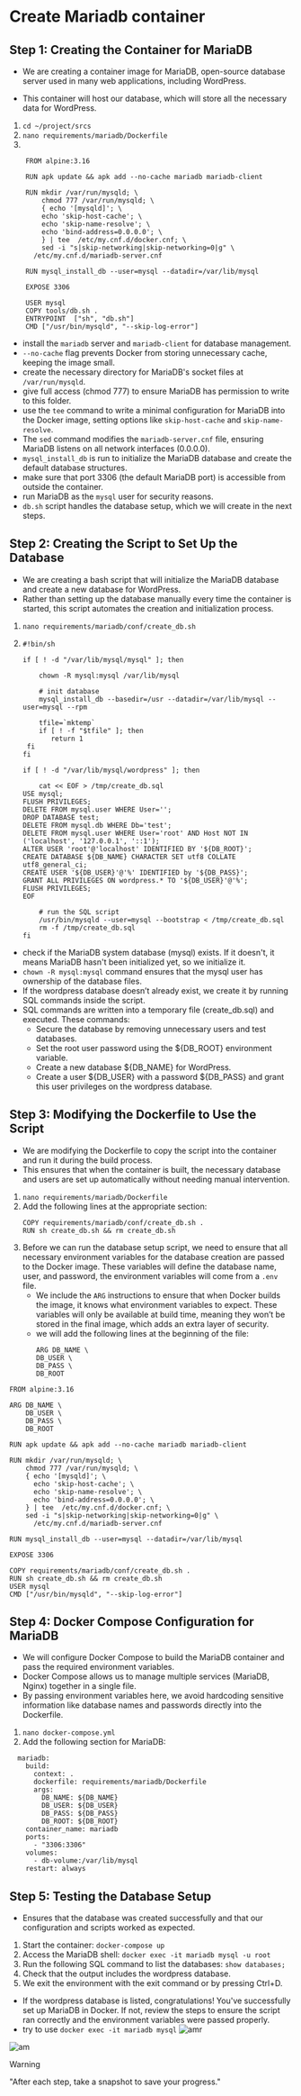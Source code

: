 # Create Mariadb container

## Step 1: Creating the Container for MariaDB
  - We are creating a container image for MariaDB, open-source database server used in many web applications, including WordPress. 
  
  - This container will host our database, which will store all the necessary data for WordPress.
  
  1. ``` cd ~/project/srcs ```
  2. ``` nano requirements/mariadb/Dockerfile ```
  3.  
```
    FROM alpine:3.16

    RUN apk update && apk add --no-cache mariadb mariadb-client

    RUN mkdir /var/run/mysqld; \
        chmod 777 /var/run/mysqld; \
        { echo '[mysqld]'; \
        echo 'skip-host-cache'; \
        echo 'skip-name-resolve'; \
        echo 'bind-address=0.0.0.0'; \
        } | tee  /etc/my.cnf.d/docker.cnf; \
        sed -i "s|skip-networking|skip-networking=0|g" \
      /etc/my.cnf.d/mariadb-server.cnf

    RUN mysql_install_db --user=mysql --datadir=/var/lib/mysql

    EXPOSE 3306

    USER mysql
    COPY tools/db.sh .
    ENTRYPOINT  ["sh", "db.sh"]
    CMD ["/usr/bin/mysqld", "--skip-log-error"]
```

- install the ``` mariadb ``` server and ``` mariadb-client ``` for database management.
- ``` --no-cache ``` flag prevents Docker from storing unnecessary cache, keeping the image small.
- create the necessary directory for MariaDB's socket files at ``` /var/run/mysqld ```.
- give full access (chmod 777) to ensure MariaDB has permission to write to this folder.
- use the ``` tee ``` command to write a minimal configuration for MariaDB into the Docker image, setting options like ``` skip-host-cache ``` and ``` skip-name-resolve ```.
- The ``` sed ``` command modifies the ``` mariadb-server.cnf ``` file, ensuring MariaDB listens on all network interfaces (0.0.0.0).
- ``` mysql_install_db ``` is run to initialize the MariaDB database and create the default database structures.
- make sure that port 3306 (the default MariaDB port) is accessible from outside the container.
- run MariaDB as the ``` mysql ``` user for security reasons.
- ``` db.sh ``` script handles the database setup, which we will create in the next steps.

## Step 2: Creating the Script to Set Up the Database
- We are creating a bash script that will initialize the MariaDB database and create a new database for WordPress.
- Rather than setting up the database manually every time the container is started, this script automates the creation and initialization process.
1. ``` nano requirements/mariadb/conf/create_db.sh ```
2. 
    ```
    #!bin/sh

    if [ ! -d "/var/lib/mysql/mysql" ]; then

        chown -R mysql:mysql /var/lib/mysql

        # init database
        mysql_install_db --basedir=/usr --datadir=/var/lib/mysql --user=mysql --rpm

        tfile=`mktemp`
        if [ ! -f "$tfile" ]; then
           return 1
     fi
    fi

    if [ ! -d "/var/lib/mysql/wordpress" ]; then

        cat << EOF > /tmp/create_db.sql
    USE mysql;
    FLUSH PRIVILEGES;
    DELETE FROM mysql.user WHERE User='';
    DROP DATABASE test;
    DELETE FROM mysql.db WHERE Db='test';
    DELETE FROM mysql.user WHERE User='root' AND Host NOT IN ('localhost', '127.0.0.1', '::1');
    ALTER USER 'root'@'localhost' IDENTIFIED BY '${DB_ROOT}';
    CREATE DATABASE ${DB_NAME} CHARACTER SET utf8 COLLATE utf8_general_ci;
    CREATE USER '${DB_USER}'@'%' IDENTIFIED by '${DB_PASS}';
    GRANT ALL PRIVILEGES ON wordpress.* TO '${DB_USER}'@'%';
    FLUSH PRIVILEGES;
    EOF

        # run the SQL script
        /usr/bin/mysqld --user=mysql --bootstrap < /tmp/create_db.sql
        rm -f /tmp/create_db.sql
    fi
    ```
- check if the MariaDB system database (mysql) exists. If it doesn't, it means MariaDB hasn't been initialized yet, so we initialize it.
- ``` chown -R mysql:mysql ``` command ensures that the mysql user has ownership of the database files.
- If the wordpress database doesn’t already exist, we create it by running SQL commands inside the script.
- SQL commands are written into a temporary file (create_db.sql) and executed. These commands:
    - Secure the database by removing unnecessary users and test databases.
    - Set the root user password using the ${DB_ROOT} environment variable.
    - Create a new database ${DB_NAME} for WordPress.
    - Create a user ${DB_USER} with a password ${DB_PASS} and grant this user privileges on the wordpress database.

## Step 3: Modifying the Dockerfile to Use the Script
- We are modifying the Dockerfile to copy the script into the container and run it during the build process.
- This ensures that when the container is built, the necessary database and users are set up automatically without needing manual intervention.
1. ``` nano requirements/mariadb/Dockerfile ```
2. Add the following lines at the appropriate section:
    ```
    COPY requirements/mariadb/conf/create_db.sh .
    RUN sh create_db.sh && rm create_db.sh
    ```
3. Before we can run the database setup script, we need to ensure that all necessary environment variables for the database creation are passed to the Docker image. These variables will define the database name, user, and password,  the environment variables will come from a ``` .env ```  file.
    - We include the ``` ARG ``` instructions to ensure that when Docker builds the image, it knows what environment variables to expect. These variables will only be available at build time, meaning they won’t be stored in the final image, which adds an extra layer of security. 
    - we will add the following lines at the beginning of the file:
        ```
        ARG DB_NAME \
        DB_USER \
        DB_PASS \
        DB_ROOT
        ```
```
FROM alpine:3.16

ARG DB_NAME \
    DB_USER \
    DB_PASS \
    DB_ROOT

RUN apk update && apk add --no-cache mariadb mariadb-client

RUN mkdir /var/run/mysqld; \
    chmod 777 /var/run/mysqld; \
    { echo '[mysqld]'; \
      echo 'skip-host-cache'; \
      echo 'skip-name-resolve'; \
      echo 'bind-address=0.0.0.0'; \
    } | tee  /etc/my.cnf.d/docker.cnf; \
    sed -i "s|skip-networking|skip-networking=0|g" \
      /etc/my.cnf.d/mariadb-server.cnf

RUN mysql_install_db --user=mysql --datadir=/var/lib/mysql

EXPOSE 3306

COPY requirements/mariadb/conf/create_db.sh .
RUN sh create_db.sh && rm create_db.sh
USER mysql
CMD ["/usr/bin/mysqld", "--skip-log-error"]
```
## Step 4: Docker Compose Configuration for MariaDB
- We will configure Docker Compose to build the MariaDB container and pass the required environment variables.
- Docker Compose allows us to manage multiple services (MariaDB, Nginx) together in a single file.
- By passing environment variables here, we avoid hardcoding sensitive information like database names and passwords directly into the Dockerfile.
1. ``` nano docker-compose.yml ```
2. Add the following section for MariaDB:
```
  mariadb:
    build:
      context: .
      dockerfile: requirements/mariadb/Dockerfile
      args:
        DB_NAME: ${DB_NAME}
        DB_USER: ${DB_USER}
        DB_PASS: ${DB_PASS}
        DB_ROOT: ${DB_ROOT}
    container_name: mariadb
    ports:
      - "3306:3306"
    volumes:
      - db-volume:/var/lib/mysql
    restart: always
```

## Step 5: Testing the Database Setup
- Ensures that the database was created successfully and that our configuration and scripts worked as expected.
1. Start the container: ``` docker-compose up ```
2. Access the MariaDB shell: ``` docker exec -it mariadb mysql -u root ```
3. Run the following SQL command to list the databases: ``` show databases; ```
4. Check that the output includes the wordpress database.
5. We exit the environment with the exit command or by pressing Ctrl+D.
- If the wordpress database is listed, congratulations! You've successfully set up MariaDB in Docker. If not, review the steps to ensure the script ran correctly and the environment variables were passed properly.
- try to use ``` docker exec -it mariadb mysql ```
![amr](https://github.com/fasl8/Inception/blob/main/screenshot_step/9.mariadb/Access_MariaDB_root.png)

![am](https://github.com/fasl8/Inception/blob/main/screenshot_step/9.mariadb/Access_MariaDB.png)
>[!WARNING]
> "After each step, take a snapshot to save your progress."